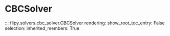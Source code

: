 # CBCSolver

::: flipy.solvers.cbc_solver.CBCSolver
    rendering:
        show_root_toc_entry: False
    selection:
        inherited_members: True
